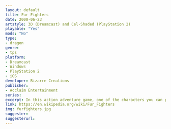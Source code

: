 ```yaml
---
layout: default
title: Fur Fighters
date: 2000-06-23
artstyle: 3D (Dreamcast) and Cel-Shaded (PlayStation 2)
playable: "Yes"
mods: "No"
type: 
- dragon
genre: 
- tps
platform:
- Dreamcast
- Windows
- PlayStation 2
- iOS
developer: Bizarre Creations
publisher:
- Acclaim Entertainment
series: 
excerpt: In this action adventure game, one of the characters you can play as is an anthropomorphic baby dragon named Tweek. Each animal species in this game has different abilities. As a dragon, Tweek can glide and withstand fire and lava. Unlike the other characters, Tweek cannot speak and does not wear clothes. His objective in the game is to save his mother and siblings, as they had been kidnapped along with the other babies in the animal village.
link: https://en.wikipedia.org/wiki/Fur_Fighters
img: furfighters.jpg
suggester: 
suggesterurl:  
---
```


